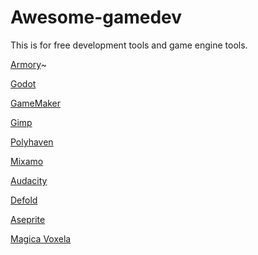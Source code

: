 # Awesome-gamedev
This is for free development tools and game engine tools.
 
[Armory](https://armory3d.org/)~

[Godot](https://godotengine.org/)

[GameMaker](https://gamemaker.io/en)

[Gimp](https://www.gimp.org/downloads/)

[Polyhaven](https://polyhaven.com/)

[Mixamo](https://www.mixamo.com/#/)

[Audacity](https://www.audacityteam.org/download/)

[Defold](https://defold.com/download/)

[Aseprite](https://sourceforge.net/projects/aseprite.mirror/)

[Magica Voxela](https://ephtracy.github.io/) 
